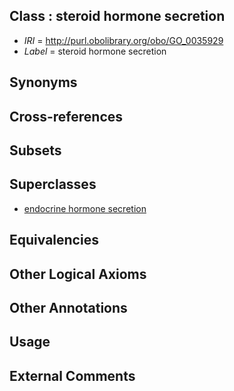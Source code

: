 
## Class : steroid hormone secretion

 * *IRI* = http://purl.obolibrary.org/obo/GO_0035929
 * *Label* = steroid hormone secretion

## Synonyms


## Cross-references


## Subsets


## Superclasses

 * [endocrine hormone secretion](../../GO/86/GO_0060986.md)

## Equivalencies


## Other Logical Axioms


## Other Annotations


## Usage


## External Comments

